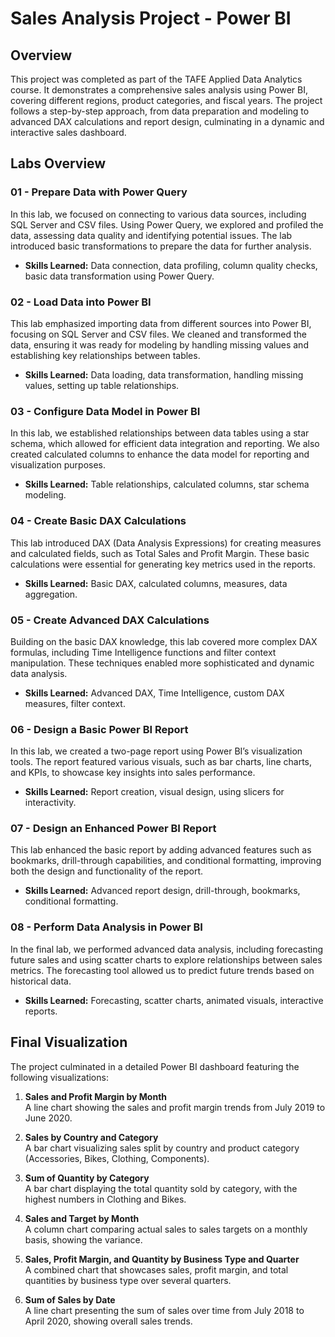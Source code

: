 # Sales Analysis Project - Power BI

## Overview
This project was completed as part of the TAFE Applied Data Analytics course. It demonstrates a comprehensive sales analysis using Power BI, covering different regions, product categories, and fiscal years. The project follows a step-by-step approach, from data preparation and modeling to advanced DAX calculations and report design, culminating in a dynamic and interactive sales dashboard.

## Labs Overview

### 01 - Prepare Data with Power Query
In this lab, we focused on connecting to various data sources, including SQL Server and CSV files. Using Power Query, we explored and profiled the data, assessing data quality and identifying potential issues. The lab introduced basic transformations to prepare the data for further analysis.

- **Skills Learned:** Data connection, data profiling, column quality checks, basic data transformation using Power Query.

### 02 - Load Data into Power BI
This lab emphasized importing data from different sources into Power BI, focusing on SQL Server and CSV files. We cleaned and transformed the data, ensuring it was ready for modeling by handling missing values and establishing key relationships between tables.

- **Skills Learned:** Data loading, data transformation, handling missing values, setting up table relationships.

### 03 - Configure Data Model in Power BI
In this lab, we established relationships between data tables using a star schema, which allowed for efficient data integration and reporting. We also created calculated columns to enhance the data model for reporting and visualization purposes.

- **Skills Learned:** Table relationships, calculated columns, star schema modeling.

### 04 - Create Basic DAX Calculations
This lab introduced DAX (Data Analysis Expressions) for creating measures and calculated fields, such as Total Sales and Profit Margin. These basic calculations were essential for generating key metrics used in the reports.

- **Skills Learned:** Basic DAX, calculated columns, measures, data aggregation.

### 05 - Create Advanced DAX Calculations
Building on the basic DAX knowledge, this lab covered more complex DAX formulas, including Time Intelligence functions and filter context manipulation. These techniques enabled more sophisticated and dynamic data analysis.

- **Skills Learned:** Advanced DAX, Time Intelligence, custom DAX measures, filter context.

### 06 - Design a Basic Power BI Report
In this lab, we created a two-page report using Power BI’s visualization tools. The report featured various visuals, such as bar charts, line charts, and KPIs, to showcase key insights into sales performance.

- **Skills Learned:** Report creation, visual design, using slicers for interactivity.

### 07 - Design an Enhanced Power BI Report
This lab enhanced the basic report by adding advanced features such as bookmarks, drill-through capabilities, and conditional formatting, improving both the design and functionality of the report.

- **Skills Learned:** Advanced report design, drill-through, bookmarks, conditional formatting.

### 08 - Perform Data Analysis in Power BI
In the final lab, we performed advanced data analysis, including forecasting future sales and using scatter charts to explore relationships between sales metrics. The forecasting tool allowed us to predict future trends based on historical data.

- **Skills Learned:** Forecasting, scatter charts, animated visuals, interactive reports.

## Final Visualization
The project culminated in a detailed Power BI dashboard featuring the following visualizations:

1. **Sales and Profit Margin by Month**  
   A line chart showing the sales and profit margin trends from July 2019 to June 2020.
   
2. **Sales by Country and Category**  
   A bar chart visualizing sales split by country and product category (Accessories, Bikes, Clothing, Components).

3. **Sum of Quantity by Category**  
   A bar chart displaying the total quantity sold by category, with the highest numbers in Clothing and Bikes.

4. **Sales and Target by Month**  
   A column chart comparing actual sales to sales targets on a monthly basis, showing the variance.

5. **Sales, Profit Margin, and Quantity by Business Type and Quarter**  
   A combined chart that showcases sales, profit margin, and total quantities by business type over several quarters.

6. **Sum of Sales by Date**  
   A line chart presenting the sum of sales over time from July 2018 to April 2020, showing overall sales trends.



